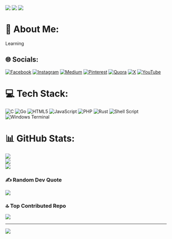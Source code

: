 
<a href="https://www.youtube.com/channel/UCiplAqC9AwtGGxXU3WQy8pw"><img src="https://img.shields.io/badge/YouTube-FF0000?style=for-the-badge&logo=youtube&logoColor=white"></a>
<a href="https://www.facebook.com/princekrvert" > <img src="https://img.shields.io/badge/Facebook-1877F2?style=for-the-badge&logo=facebook&logoColor=white" ></a>
<a href="https://www.instagram.com/princekrvert/"> <img src="https://img.shields.io/badge/Instagram-E4405F?style=for-the-badge&logo=instagram&logoColor=white"></a>
# 💫 About Me:
Learning <br>


## 🌐 Socials:
[![Facebook](https://img.shields.io/badge/Facebook-%231877F2.svg?logo=Facebook&logoColor=white)](https://facebook.com/Princekrvert ) [![Instagram](https://img.shields.io/badge/Instagram-%23E4405F.svg?logo=Instagram&logoColor=white)](https://instagram.com/Princekrvert ) [![Medium](https://img.shields.io/badge/Medium-12100E?logo=medium&logoColor=white)](https://medium.com/@Princekrvert ) [![Pinterest](https://img.shields.io/badge/Pinterest-%23E60023.svg?logo=Pinterest&logoColor=white)](https://pinterest.com/Princekrvert ) [![Quora](https://img.shields.io/badge/Quora-%23B92B27.svg?logo=Quora&logoColor=white)](https://quora.com/profile/Princekrvert ) [![X](https://img.shields.io/badge/X-black.svg?logo=X&logoColor=white)](https://x.com/Princekrvert ) [![YouTube](https://img.shields.io/badge/YouTube-%23FF0000.svg?logo=YouTube&logoColor=white)](https://youtube.com/@UCiplAqC9AwtGGxXU3WQy8pw) 

# 💻 Tech Stack:
![C](https://img.shields.io/badge/c-%2300599C.svg?style=for-the-badge&logo=c&logoColor=white) ![Go](https://img.shields.io/badge/go-%2300ADD8.svg?style=for-the-badge&logo=go&logoColor=white) ![HTML5](https://img.shields.io/badge/html5-%23E34F26.svg?style=for-the-badge&logo=html5&logoColor=white) ![JavaScript](https://img.shields.io/badge/javascript-%23323330.svg?style=for-the-badge&logo=javascript&logoColor=%23F7DF1E) ![PHP](https://img.shields.io/badge/php-%23777BB4.svg?style=for-the-badge&logo=php&logoColor=white) ![Rust](https://img.shields.io/badge/rust-%23000000.svg?style=for-the-badge&logo=rust&logoColor=white) ![Shell Script](https://img.shields.io/badge/shell_script-%23121011.svg?style=for-the-badge&logo=gnu-bash&logoColor=white) ![Windows Terminal](https://img.shields.io/badge/Windows%20Terminal-%234D4D4D.svg?style=for-the-badge&logo=windows-terminal&logoColor=white)
# 📊 GitHub Stats:
![](https://github-readme-stats.vercel.app/api?username=Princekrvert&theme=dark&hide_border=false&include_all_commits=false&count_private=false)<br/>
![](https://github-readme-streak-stats.herokuapp.com/?user=Princekrvert&theme=dark&hide_border=false)<br/>
![](https://github-readme-stats.vercel.app/api/top-langs/?username=Princekrvert&theme=dark&hide_border=false&include_all_commits=false&count_private=false&layout=compact)

### ✍️ Random Dev Quote
![](https://quotes-github-readme.vercel.app/api?type=horizontal&theme=radical)

### 🔝 Top Contributed Repo
![](https://github-contributor-stats.vercel.app/api?username=Princekrvert&limit=5&theme=dark&combine_all_yearly_contributions=true)

---
[![](https://visitcount.itsvg.in/api?id=Princekrvert&icon=0&color=0)](https://visitcount.itsvg.in)

<!-- Proudly created with GPRM ( https://gprm.itsvg.in ) -->


